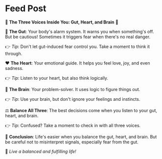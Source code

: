 # Feed Post

🌟 **The Three Voices Inside You: Gut, Heart, and Brain** 🌟

🚨 **The Gut**: Your body's alarm system. It warns you when something's off. But be cautious! Sometimes it triggers fear when there's no real danger.

👉 *Tip*: Don't let gut-induced fear control you. Take a moment to think it through.

❤️ **The Heart**: Your emotional guide. It helps you feel love, joy, and even sadness.

👉 *Tip*: Listen to your heart, but also think logically.

🧠 **The Brain**: Your problem-solver. It uses logic to figure things out.

👉 *Tip*: Use your brain, but don't ignore your feelings and instincts.

⚖️ **Balance All Three**: The best decisions come when you listen to your gut, heart, and brain.

👉 *Tip*: Confused? Take a moment to check in with all three voices.

🔑 **Conclusion**: Life's easier when you balance the gut, heart, and brain. But be careful not to misinterpret signals, especially fear from the gut.

🌈 *Live a balanced and fulfilling life!*
